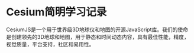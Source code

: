 # Cesium简明学习记录

CesiumJS是一个用于世界级3D地球仪和地图的开源JavaScript库。我们的使命是创建领先的3D地球和地图，用于静态和时间动态内容，具有最佳性能，精度，视觉质量，平台支持，社区和易用性。

